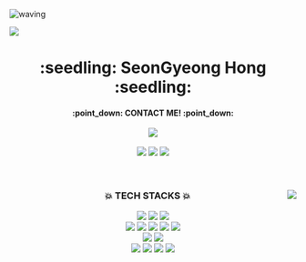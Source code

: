 
![waving](https://capsule-render.vercel.app/api?type=waving&height=200&text=hoondal2&fontAlign=80&fontAlignY=40&color=auto)

<a href="https://hits.seeyoufarm.com"><img src="https://hits.seeyoufarm.com/api/count/incr/badge.svg?url=https%3A%2F%2Fgithub.com%2Fhoondal2%2Fhit-counter&count_bg=%23C2C2C2&title_bg=%23FAAB36&icon=smugmug.svg&icon_color=%23FFFFFF&title=hits&edge_flat=false"/></a>
<br>

<div align="center"> 
  <h1>:seedling: SeonGyeong Hong :seedling: </h1>
  <h4>:point_down: CONTACT ME! :point_down:</h4>
  <a href="mailto:hoondal02@gmail.com"><img src="https://img.shields.io/badge/Gmail-EA4335?style=for-the-badge&logo=Gmail&logoColor=white&link=mailto:hoondal02@gmail.com"/></a>
</div>  
<br>
  
<div align="center">
 <img src="https://img.shields.io/badge/Notion-white?style=flat&logo=Notion&logoColor=181717"/>
  <a href="https://hoondal2.tistory.com/"><img src="https://img.shields.io/badge/Tistory-FFCA28?style=flat&logo=Tistory&logoColor=000000"/></a>
  <a href="https://github.com/hoondal2"><img src="https://img.shields.io/badge/GitHub-white?style=flat&logo=GitHub&logoColor=181717"/></a>
</div>
<br>

<br>

<div align="center">
  
<img align="right" src="https://github-readme-stats.vercel.app/api/top-langs/?username=hoondal2&theme=vue&exclude_repo=Computer-Science-Engineering&layout=compact&langs_count=10"/>
  
  ### :boom: TECH STACKS :boom:
  

  <img src="https://img.shields.io/badge/JAVA-007396?style=flat&logo=java&logoColor=white"> 
  <img src="https://img.shields.io/badge/Spring-6DB33F?style=flat&logo=spring&logoColor=white"> 
  <img src="https://img.shields.io/badge/SpringBoot-6DB33F?style=flat&logo=springboot&logoColor=white">
  <br>
  
  <img src="https://img.shields.io/badge/HTML5-E34F26?style=flat&logo=html5&logoColor=white"> 
  <img src="https://img.shields.io/badge/CSS-1572B6?style=flat&logo=css3&logoColor=white"> 
  <img src="https://img.shields.io/badge/JavaScript-F7DF1E?style=flat&logo=javascript&logoColor=black"> 
  <img src="https://img.shields.io/badge/JQuery-0769AD?style=flat&logo=jquery&logoColor=white">
  <img src="https://img.shields.io/badge/Bootstrap-7952B3?style=flat&logo=bootstrap&logoColor=white">
  <br>
  
  <img src="https://img.shields.io/badge/Oracle-F80000?style=flat&logo=oracle&logoColor=white"> 
  <img src="https://img.shields.io/badge/Mysql-4479A1?style=flat&logo=mysql&logoColor=white"> 
  <br>

  <img src="https://img.shields.io/badge/Amazon AWS-232F3E?style=flat&logo=amazonaws&logoColor=white"> 
  <img src="https://img.shields.io/badge/Apache Tomcat-F8DC75?style=flat&logo=apachetomcat&logoColor=white">
  <img src="https://img.shields.io/badge/Gradle-02303A?style=flat&logo=gradle&logoColor=white">
   <img src="https://img.shields.io/badge/Maven-C71A36?style=flat&logo=Apache Maven&logoColor=#C71A36">
</div>
